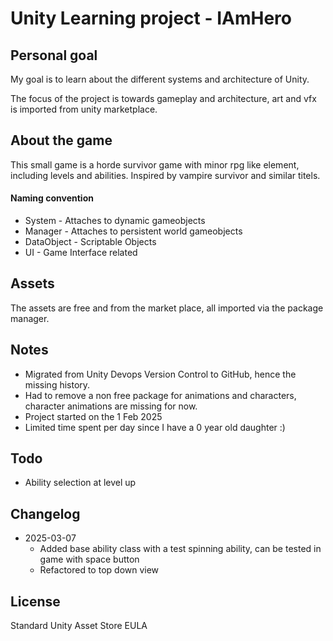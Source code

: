 # Unity Learning project - IAmHero
## Personal goal
My goal is to learn about the different systems and architecture of Unity.

The focus of the project is towards gameplay and architecture, art and vfx is imported from unity marketplace.

## About the game
This small game is a horde survivor game with minor rpg like element, including levels and abilities. Inspired by vampire survivor and similar titels.

#### Naming convention
* System - Attaches to dynamic gameobjects
* Manager - Attaches to persistent world gameobjects
* DataObject - Scriptable Objects
* UI - Game Interface related

## Assets
The assets are free and from the market place, all imported via the package manager.

## Notes
* Migrated from Unity Devops Version Control to GitHub, hence the missing history.
* Had to remove a non free package for animations and characters, character animations are missing for now.
* Project started on the 1 Feb 2025
* Limited time spent per day since I have a 0 year old daughter :)

## Todo
* Ability selection at level up

## Changelog
* 2025-03-07
  * Added base ability class with a test spinning ability, can be tested in game with space button
  * Refactored to top down view

## License
Standard Unity Asset Store EULA
